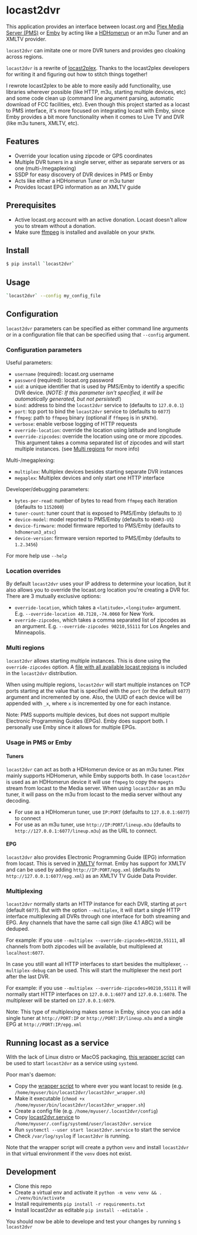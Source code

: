 # locast2dvr

This application provides an interface between locast.org and [Plex Media Server (PMS)](https://plex.tv) or [Emby](https://emby.media) by acting like a [HDHomerun](https://www.silicondust.com/) or an m3u Tuner and an XMLTV provider.

`locast2dvr` can imitate one or more DVR tuners and provides geo cloaking across regions.

`locast2dvr` is a rewrite of [locast2plex](https://github.com/tgorgdotcom/locast2plex). Thanks to the locast2plex developers for writing it and figuring out how to stitch things together!

I rewrote locast2plex to be able to more easily add functionality, use libraries wherever possible (like HTTP, m3u, starting multiple devices, etc) and some code clean up (command line argument parsing, automatic download of FCC facilities, etc). Even though this project started as a locast to PMS interface, it's more focused on integrating locast with Emby, since Emby provides a bit more functionality when it comes to Live TV and DVR (like m3u tuners, XMLTV, etc).

## Features
- Override your location using zipcode or GPS coordinates
- Multiple DVR tuners in a single server, either as separate servers or as one (multi-/megaplexing)
- SSDP for easy discovery of DVR devices in PMS or Emby
- Acts like either a HDHomerun Tuner or m3u tuner
- Provides locast EPG information as an XMLTV guide

## Prerequisites
- Active locast.org account with an active donation. Locast doesn't allow you to stream without a donation.
- Make sure [ffmpeg](https://ffmpeg.org/) is installed and available on your `$PATH`.

## Install
```sh
$ pip install `locast2dvr`
```

## Usage
```sh
`locast2dvr` --config my_config_file
```

## Configuration
`locast2dvr` parameters can be specified as either command line arguments or in a configuration file that can be specified using that `--config` argument.

### Configuration parameters

Useful parameters:

- `username` (required): locast.org username
- `password` (required): locast.org password
- `uid`: a unique identifier that is used by PMS/Emby to identify a specific DVR device. (*NOTE: If this parameter isn't specified, it will be automatically generated, but not persisted!*)
- `bind`: address to bind the `locast2dvr` service to (defaults to `127.0.0.1`)
- `port`: tcp port to bind the `locast2dvr` service to (defaults to `6077`)
- `ffmpeg`: path to `ffmpeg` binary (optional if `ffmpeg` is in `$PATH`).
- `verbose`: enable verbose logging of HTTP requests
- `override-location`: override the location using latitude and longitude
- `override-zipcodes`: override the location using one or more zipcodes. This argument takes a comma separated list of zipcodes and will start multiple instances. (see [Multi regions](#multi_regions) for more info)

Multi-/megaplexing:
- `multiplex`: Multiplex devices besides starting separate DVR instances
- `megaplex`: Multiplex devices and only start one HTTP interface

Developer/debugging parameters:
- `bytes-per-read`: number of bytes to read from `ffmpeg` each iteration (defaults to `1152000`)
- `tuner-count`: tuner count that is exposed to PMS/Emby (defaults to `3`)
- `device-model`: model reported to PMS/Emby (defaults to `HDHR3-US`)
- `device-firmware`: model firmware reported to PMS/Emby (defaults to `hdhomerun3_atsc`)
- `device-version`: firmware version reported to PMS/Emby (defaults to `1.2.3456`)

For more help use `--help`
### Location overrides

By default `locast2dvr` uses your IP address to determine your location, but it also allows you to override the locast.org location you're creating a DVR for. There are 3 mutually exclusive options:

- `override-location`, which takes a `<latitude>,<longitude>` argument. E.g. `--override-location 40.7128,-74.0060` for New York.
- `override-zipcodes`, which takes a comma separated list of zipcodes as an argument. E.g. `--override-zipcodes 90210,55111` for Los Angeles and Minneapolis.

### <a name="multi_region"></a>Multi regions

`locast2dvr` allows starting multiple instances. This is done using the `override-zipcodes` option. A [file with all available locast regions](https://github.com/wouterdebie/`locast2dvr`/blob/main/regions) is included in the `locast2dvr` distribution.

When using multiple regions, `locast2dvr` will start multiple instances on TCP ports starting at the value that is specified with the `port` (or the default `6077`) argument and incremented by one. Also, the UUID of each device will be appended with `_x`, where `x` is incremented by one for each instance.

Note: PMS supports multiple devices, but does not support multiple Electronic Programming Guides (EPGs). Emby does support both. I personally use Emby since it allows for multiple EPGs.

### Usage in PMS or Emby

#### Tuners
`locast2dvr` can act as both a HDHomerun device or as an m3u tuner. Plex mainly supports HDHomerun, while Emby supports both. In case `locast2dvr` is used as an HDHomerun device it will use `ffmpeg` to copy the `mpegts` stream from locast to the Media server. When using `locast2dvr` as an m3u tuner, it will pass on the m3u from locast to the media server without any decoding.

- For use as a HDHomerun tuner, use `IP:PORT` (defaults to `127.0.0.1:6077`) to connect
- For use as an m3u tuner, use `http://IP:PORT/lineup.m3u` (defaults to `http://127.0.0.1:6077/lineup.m3u`) as the URL to connect.

#### EPG
`locast2dvr` also provides Electronic Programming Guide (EPG) information from locast. This is served in [XMLTV](http://wiki.xmltv.org/) format. Emby has support for XMLTV and can be used by adding `http://IP:PORT/epg.xml`  (defaults to `http://127.0.0.1:6077/epg.xml`) as an XMLTV TV Guide Data Provider.

### Multiplexing

`locast2dvr` normally starts an HTTP instance for each DVR, starting at `port` (default `6077`). But with the option `--multiplex`, it will start a single HTTP interface multiplexing all DVRs through one interface for both streaming and EPG. Any channels that have the same call sign (like 4.1 ABC) will be deduped.

For example: if you use `--multiplex --override-zipcodes=90210,55111`, all channels from both zipcodes will be available, but multiplexed at `localhost:6077`.

In case you still want all HTTP interfaces to start besides the multiplexer, `--multiplex-debug` can be used. This will start the multiplexer the next port after the last DVR.

For example: if you use `--multiplex --override-zipcodes=90210,55111` it will normally start HTTP interfaces on `127.0.0.1:6077` and `127.0.0.1:6078`. The multiplexer will be started on `127.0.0.1:6079`.

Note: This type of multiplexing makes sense in Emby, since you can add a single tuner at `http://PORT:IP` or `http://PORT:IP/lineup.m3u` and a single EPG at `http://PORT:IP/epg.xml`

## Running locast as a service
With the lack of Linux distro or MacOS packaging, [this wrapper script](https://github.com/wouterdebie/`locast2dvr`/blob/main/tools/locast2dvr_wrapper.sh) can be used to start `locast2dvr` as a service using `systemd`.

Poor man's daemon:
- Copy the [wrapper script](https://github.com/wouterdebie/`locast2dvr`/blob/main/tools/locast2dvr_wrapper.sh) to where ever you want locast to reside (e.g. `/home/myuser/bin/locast2dvr/locast2dvr_wrapper.sh`)
- Make it executable (`chmod +x /home/myuser/bin/locast2dvr/locast2dvr_wrapper.sh`)
- Create a config file (e.g. `/home/myuser/.locast2dvr/config`)
- Copy [locast2dvr.service](https://github.com/wouterdebie/`locast2dvr`/blob/main/tools/locast2dvr.service) to `/home/myuser/.config/systemd/user/locast2dvr.service`
- Run `systemctl --user start locast2dvr.service` to start the service
- Check `/var/log/syslog` if `locast2dvr` is running.

Note that the wrapper script will create a python `venv` and install `locast2dvr` in that virtual environment if the `venv` does not exist.

## Development
- Clone this repo
- Create a virtual env and activate it `python -m venv venv && . ./venv/bin/activate`
- Install requirements `pip install -r requirements.txt`
- Install locast2dvr as editable `pip install --editable .`

You should now be able to develope and test your changes by running `$ locast2dvr`
